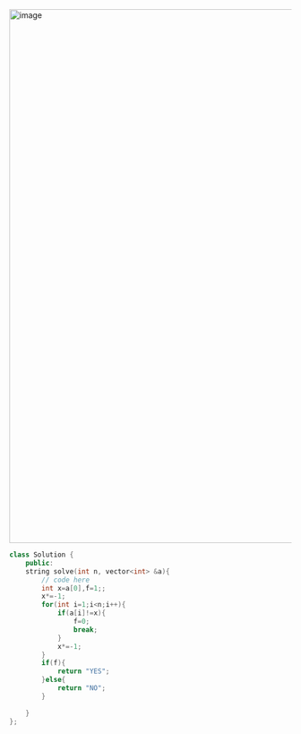 <img width="953" alt="image" src="https://user-images.githubusercontent.com/57083596/180362163-9b6bab18-8914-4dce-b06f-baa7cf2cf0b5.png">

``` cpp
class Solution {
    public:
    string solve(int n, vector<int> &a){
        // code here
        int x=a[0],f=1;;
        x*=-1;
        for(int i=1;i<n;i++){
            if(a[i]!=x){
                f=0;
                break;
            }
            x*=-1;
        }
        if(f){
            return "YES";
        }else{
            return "NO";
        }
        
    }
};

```
